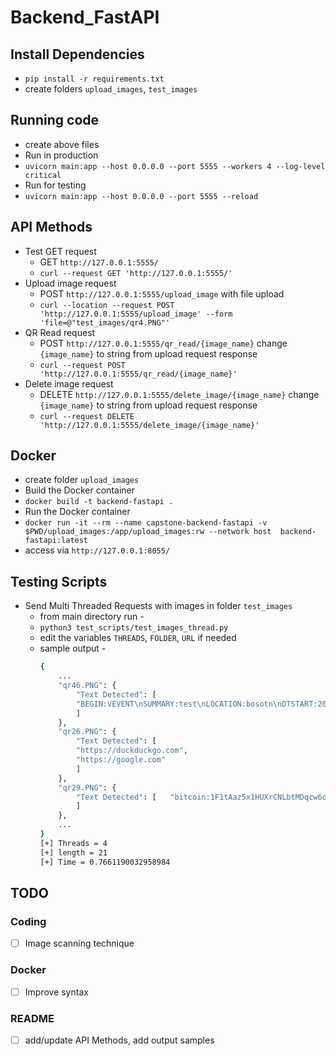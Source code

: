 # Backend_FastAPI


## Install Dependencies
- `pip install -r requirements.txt`
- create folders `upload_images`, `test_images`

## Running code
- create above files
- Run in production
- `uvicorn main:app --host 0.0.0.0 --port 5555 --workers 4 --log-level critical`
- Run for testing
- `uvicorn main:app --host 0.0.0.0 --port 5555 --reload`

## API Methods
- Test GET request
    - GET `http://127.0.0.1:5555/`
    - `curl --request GET 'http://127.0.0.1:5555/'`
- Upload image request
    - POST `http://127.0.0.1:5555/upload_image` with file upload
    - `curl --location --request POST 'http://127.0.0.1:5555/upload_image' --form 'file=@"test_images/qr4.PNG"'`
- QR Read request
    - POST `http://127.0.0.1:5555/qr_read/{image_name}` change `{image_name}` to string from upload request response 
    - `curl --request POST 'http://127.0.0.1:5555/qr_read/{image_name}'`
- Delete image request
    - DELETE `http://127.0.0.1:5555/delete_image/{image_name}` change `{image_name}` to string from upload request response 
    - `curl --request DELETE 'http://127.0.0.1:5555/delete_image/{image_name}'`

## Docker
- create folder `upload_images`
- Build the Docker container
- `docker build -t backend-fastapi .`
- Run the Docker container
- `docker run -it --rm --name capstone-backend-fastapi -v $PWD/upload_images:/app/upload_images:rw --network host  backend-fastapi:latest`
- access via `http://127.0.0.1:8055/`

## Testing Scripts
- Send Multi Threaded Requests with images in folder `test_images`
    - from main directory run -
    - `python3 test_scripts/test_images_thread.py`
    - edit the variables `THREADS`, `FOLDER`, `URL` if needed
    - sample output -
        ```bash
        {
            ...
            "qr46.PNG": {
                "Text Detected": [
                "BEGIN:VEVENT\nSUMMARY:test\nLOCATION:bosotn\nDTSTART:20230209T195800\nDTEND:20230303T195800\nEND:VEVENT\n"
                ]
            },
            "qr26.PNG": {
                "Text Detected": [
                "https://duckduckgo.com",
                "https://google.com"
                ]
            },
            "qr29.PNG": {
                "Text Detected": [   "bitcoin:1F1tAaz5x1HUXrCNLbtMDqcw6o5GNn4xqX?amount=0.05&message=test msg"
                ]
            },
            ...
        }
        [+] Threads = 4
        [+] length = 21
        [+] Time = 0.7661190032958984
        ```
## TODO
### Coding
- [ ] Image scanning technique
### Docker
- [ ] Improve syntax
### README
- [ ] add/update API Methods, add output samples